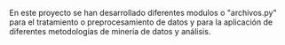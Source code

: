 En este proyecto se han desarrollado diferentes modulos o "archivos.py" para el tratamiento o preprocesamiento de datos y para la aplicación de diferentes metodologías de minería de datos y análisis.
